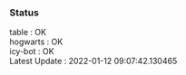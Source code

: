 ### Status


table : OK  
hogwarts : OK  
icy-bot : OK  
Latest Update : 2022-01-12 09:07:42.130465
